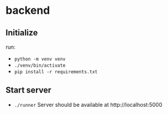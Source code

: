 # backend

## Initialize
run:
- `python -m venv venv`
- `./venv/bin/activate`
- `pip install -r requirements.txt`

## Start server
- `./runner`
Server should be available at http://localhost:5000